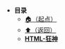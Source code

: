 * **目录**
  * [🏠（起点）](/study/README)
  * [⬆️（返回）](/study/前端\01-前端语言/README)
  * [**HTML-狂神**](/study/前端/01-前端语言/HTML/HTML-狂神)